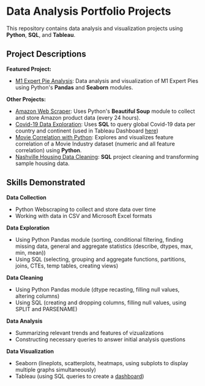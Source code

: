 Data Analysis Portfolio Projects
================================

This repository contains data analysis and visualization projects using **Python**, **SQL**, and **Tableau**.

Project Descriptions
--------------------

**Featured Project:**  
* [M1 Expert Pie Analysis](https://github.com/AvinashBisram/PortfolioProjects/tree/main/M1%20Expert%20Pie%20Analysis): Data analysis and visualization of M1 Expert Pies using Python's **Pandas** and **Seaborn** modules.


**Other Projects:**  
* [Amazon Web Scraper](https://github.com/AvinashBisram/PortfolioProjects/tree/main/Amazon%20Web%20Scraper): Uses Python's **Beautiful Soup** module to collect and store Amazon product data (every 24 hours).
* [Covid-19 Data Exploration](https://github.com/AvinashBisram/PortfolioProjects/tree/main/Covid-19%20Data%20Exploration): Uses **SQL** to query global Covid-19 data per country and continent (used in Tableau Dashboard [here](https://public.tableau.com/app/profile/avinash.bisram/viz/CovidStatisticsDashboard_16300901625710/Dashboard1))
* [Movie Correlation with Python](https://github.com/AvinashBisram/PortfolioProjects/tree/main/Movie%20Correlation%20with%20Python): Explores and visualizes feature correlation of a Movie Industry dataset (numeric and all feature correlation) using **Python**.
* [Nashville Housing Data Cleaning](https://github.com/AvinashBisram/PortfolioProjects/tree/main/Nashville%20Housing%20Data%20Cleaning): **SQL** project cleaning and transforming sample housing data.


Skills Demonstrated
-------------------
**Data Collection**
* Python Webscraping to collect and store data over time
* Working with data in CSV and Microsoft Excel formats

**Data Exploration**
* Using Python Pandas module (sorting, conditional filtering, finding missing data, general and aggregate statistics (describe, dtypes, max, min, mean))
* Using SQL (selecting, grouping and aggregate functions, partitions, joins, CTEs, temp tables, creating views)

**Data Cleaning**
* Using Python Pandas module (dtype recasting, filling null values, altering columns)
* Using SQL (creating and dropping columns, filling null values, using SPLIT and PARSENAME)

**Data Analysis**
* Summarizing relevant trends and features of vizualizations
* Constructing necessary queries to answer initial analysis questions

**Data Visualization**
* Seaborn (lineplots, scatterplots, heatmaps, using subplots to display multiple graphs simultaneously)
* Tableau (using SQL queries to create a [dashboard](https://public.tableau.com/app/profile/avinash.bisram/viz/CovidStatisticsDashboard_16300901625710/Dashboard1))

